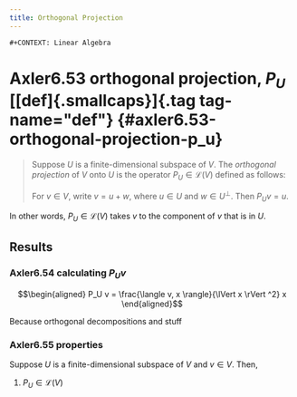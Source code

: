 ```yaml
---
title: Orthogonal Projection
---
```


```{=org}
#+CONTEXT: Linear Algebra
```
# Axler6.53 orthogonal projection, $P_U$ [[def]{.smallcaps}]{.tag tag-name="def"} {#axler6.53-orthogonal-projection-p_u}

> Suppose $U$ is a finite-dimensional subspace of $V$. The *orthogonal
> projection* of $V$ onto $U$ is the operator $P_U \in\mathcal{L} (V)$
> defined as follows:
>
> For $v \in  V$, write $v = u + w$, where $u \in  U$ and
> $w \in  U^\bot$. Then $P_Uv = u$.

In other words, $P_U \in \mathcal{L} (V)$ takes $v$ to the component of
$v$ that is in $U$.

## Results

### Axler6.54 calculating $P_U v$

$$\begin{aligned}
    P_U v = \frac{\langle  v, x \rangle}{\lVert x \rVert ^2} x
    \end{aligned}$$

Because orthogonal decompositions and stuff

### Axler6.55 properties

Suppose $U$ is a finite-dimensional subspace of $V$ and $v \in  V$.
Then,

1.  $P_U \in \mathcal{L}(V)$
